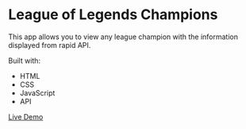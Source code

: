 # League of Legends Champions

This app allows you to view any league champion with the information displayed from rapid API.

Built with:
* HTML
* CSS
* JavaScript
* API

<a href='https://leagueoflegendsna.netlify.app/'>Live Demo</a>

